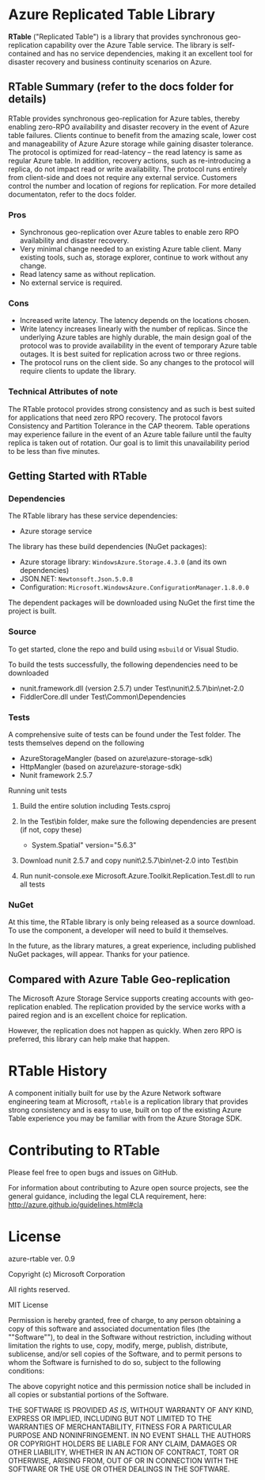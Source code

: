 # Azure Replicated Table Library

__RTable__ ("Replicated Table") is a library that provides synchronous geo-replication 
capability over the Azure Table service. The library is self-contained and has no service 
dependencies, making it an excellent tool for disaster recovery and business continuity 
scenarios on Azure.

## RTable Summary (refer to the docs folder for details)

RTable provides synchronous geo-replication for Azure tables, thereby enabling 
zero-RPO availability and disaster recovery in the event of Azure table failures. Clients 
continue to benefit from the amazing scale, lower cost and manageability of Azure Azure 
storage while gaining disaster tolerance. The protocol is optimized for read-latency – 
the read latency is same as regular Azure table. In addition, recovery actions, such as 
re-introducing a replica, do not impact read or write availability. The protocol runs 
entirely from client-side and does not require any external service. Customers control 
the number and location of regions for replication. For more detailed documentaton, refer to the docs folder.

### Pros

- Synchronous geo-replication over Azure tables to enable zero RPO availability and 
  disaster recovery.
- Very minimal change needed to an existing Azure table client. Many existing tools, 
  such as, storage explorer, continue to work without any change.
- Read latency same as without replication.
- No external service is required.

### Cons

- Increased write latency. The latency depends on the locations chosen.
- Write latency increases linearly with the number of replicas. Since the underlying 
  Azure tables are highly durable, the main design goal of the protocol was to provide 
  availability in the event of temporary Azure table outages. It is best suited for 
  replication across two or three regions.
- The protocol runs on the client side. So any changes to the protocol will require 
  clients to update the library.

### Technical Attributes of note

The RTable protocol provides strong consistency and as such is best suited for applications that need zero RPO recovery. The protocol favors Consistency and Partition Tolerance in the CAP theorem. Table operations may experience failure in the event of an Azure table failure until the faulty replica is taken out of rotation. Our goal is to limit this unavailability period to be less than five minutes.

## Getting Started with RTable

### Dependencies

The RTable library has these service dependencies:

- Azure storage service

The library has these build dependencies (NuGet packages):

- Azure storage library: `WindowsAzure.Storage.4.3.0` (and its own dependencies)
- JSON.NET: `Newtonsoft.Json.5.0.8`
- Configuration: `Microsoft.WindowsAzure.ConfigurationManager.1.8.0.0`

The dependent packages will be downloaded using NuGet the first time the project 
is built.

### Source

To get started, clone the repo and build using `msbuild` or Visual Studio.

To build the tests successfully, the following dependencies need to be downloaded

- nunit.framework.dll (version 2.5.7) under Test\nunit\2.5.7\bin\net-2.0
- FiddlerCore.dll under Test\Common\Dependencies

### Tests
A comprehensive suite of tests can be found under the Test folder. The tests themselves depend on the following

- AzureStorageMangler (based on azure\azure-storage-sdk)
- HttpMangler (based on azure\azure-storage-sdk)
- Nunit framework 2.5.7

Running unit tests

1. Build the entire solution including Tests.csproj
2. In the Test\bin folder, make sure the following dependencies are present (if not, copy these)

   - System.Spatial" version="5.6.3"

3. Download nunit 2.5.7 and copy nunit\2.5.7\bin\net-2.0 into Test\bin
4. Run nunit-console.exe Microsoft.Azure.Toolkit.Replication.Test.dll to run all tests
  

### NuGet

At this time, the RTable library is only being released as a source download. To use 
the component, a developer will need to build it themselves.

In the future, as the library matures, a great experience, including published 
NuGet packages, will appear. Thanks for your patience.

## Compared with Azure Table Geo-replication

The Microsoft Azure Storage Service supports creating accounts with geo-replication 
enabled. The replication provided by the service works with a paired region and is 
an excellent choice for replication.

However, the replication does not happen as quickly. When zero RPO is preferred, this 
library can help make that happen.

# RTable History

A component initially built for use by the Azure Network software engineering team 
at Microsoft, `rtable` is a replication library that provides strong consistency and 
is easy to use, built on top of the existing Azure Table experience you may be 
familiar with from the Azure Storage SDK.

# Contributing to RTable

Please feel free to open bugs and issues on GitHub.

For information about contributing to Azure open source projects, see the general 
guidance, including the legal CLA requirement, here: http://azure.github.io/guidelines.html#cla

# License

azure-rtable ver. 0.9

Copyright (c) Microsoft Corporation

All rights reserved. 

MIT License

Permission is hereby granted, free of charge, to any person obtaining a copy of this software and associated documentation files (the ""Software""), to deal in the Software without restriction, including without limitation the rights to use, copy, modify, merge, publish, distribute, sublicense, and/or sell copies of the Software, and to permit persons to whom the Software is furnished to do so, subject to the following conditions:

The above copyright notice and this permission notice shall be included in all copies or substantial portions of the Software.

THE SOFTWARE IS PROVIDED *AS IS*, WITHOUT WARRANTY OF ANY KIND, EXPRESS OR IMPLIED, INCLUDING BUT NOT LIMITED TO THE WARRANTIES OF MERCHANTABILITY, FITNESS FOR A PARTICULAR PURPOSE AND NONINFRINGEMENT. IN NO EVENT SHALL THE AUTHORS OR COPYRIGHT HOLDERS BE LIABLE FOR ANY CLAIM, DAMAGES OR OTHER LIABILITY, WHETHER IN AN ACTION OF CONTRACT, TORT OR OTHERWISE, ARISING FROM, OUT OF OR IN CONNECTION WITH THE SOFTWARE OR THE USE OR OTHER DEALINGS IN THE SOFTWARE.

